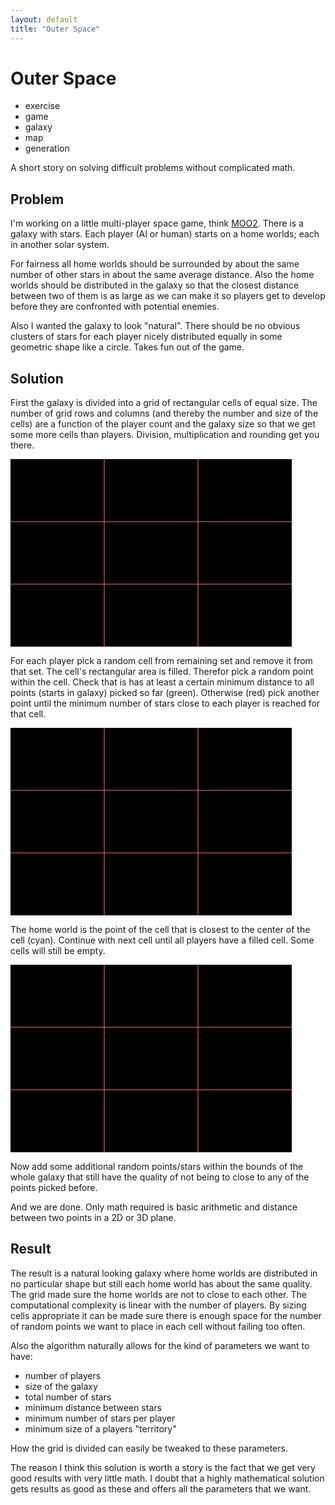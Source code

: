 ```yaml
---
layout: default
title: "Outer Space"
---
```


# Outer Space

* exercise
* game
* galaxy 
* map
* generation

A short story on solving difficult problems without complicated math.

## Problem
I'm working on a little multi-player space game, think [MOO2](https://en.wikipedia.org/wiki/Master_of_Orion_II:_Battle_at_Antares).
There is a galaxy with stars. 
Each player (AI or human) starts on a home worlds; each in another solar system.

For fairness all home worlds should be surrounded by about the same number of
other stars in about the same average distance. 
Also the home worlds should be distributed in the galaxy so that the closest 
distance between two of them is as large as we can make it so players get to
develop before they are confronted with potential enemies.

Also I wanted the galaxy to look "natural". 
There should be no obvious clusters of stars for each player nicely distributed
equally in some geometric shape like a circle. Takes fun out of the game. 


## Solution
First the galaxy is divided into a grid of rectangular cells of equal size.
The number of grid rows and columns (and thereby the number and size of the cells) 
are a function of the player count and the galaxy size so that we get some more 
cells than players. Division, multiplication and rounding get you there.

<svg	xmlns="http://www.w3.org/2000/svg"
	xmlns:xlink="http://www.w3.org/1999/xlink"
	width="450px" height="300px">
<rect x="0" y="0" width="450" height="300" style="stroke:#000000;stroke-width:0; fill:#000000;"/>
<polyline points="0,100 450,100" style="stroke:#FF7777;stroke-width:1px;"/>
<polyline points="0,200 450,200" style="stroke:#FF7777;stroke-width:1px;"/>
<polyline points="150,0 150,300" style="stroke:#FF7777;stroke-width:1px;"/>
<polyline points="300,0 300,300" style="stroke:#FF7777;stroke-width:1px;"/>
</svg>

For each player pick a random cell from remaining set and remove it from that set.
The cell's rectangular area is filled.
Therefor pick a random point within the cell. Check that is has at least a
certain minimum distance to all points (starts in galaxy) picked so far (green).
Otherwise (red) pick another point until the minimum number of stars close to 
each player is reached for that cell. 

<svg	xmlns="http://www.w3.org/2000/svg"
	xmlns:xlink="http://www.w3.org/1999/xlink"
	width="450px" height="300px">
<rect x="0" y="0" width="450" height="300" style="stroke:#000000;stroke-width:0; fill:#000000;"/>
<polyline points="0,100 450,100" style="stroke:#FF7777;stroke-width:1px;"/>
<polyline points="0,200 450,200" style="stroke:#FF7777;stroke-width:1px;"/>
<polyline points="150,0 150,300" style="stroke:#FF7777;stroke-width:1px;"/>
<polyline points="300,0 300,300" style="stroke:#FF7777;stroke-width:1px;"/>

<circle cx="120" cy="175" r="20" style="stroke-width:0;fill:#00CC55;" fill-opacity="0.3"/>
<circle cx="120" cy="175" r="2" style="stroke-width:0;fill:#00CC55;"/>
<circle cx="25" cy="166" r="20" style="stroke-width:0;fill:#00CC55;" fill-opacity="0.3"/>
<circle cx="25" cy="166" r="2" style="stroke-width:0;fill:#00CC55;"/>
<circle cx="66" cy="110" r="20" style="stroke-width:0;fill:#00CC55;" fill-opacity="0.3"/>
<circle cx="66" cy="110" r="2" style="stroke-width:0;fill:#00CC55;"/>
<circle cx="80" cy="154" r="20" style="stroke-width:0;fill:#00CC55;" fill-opacity="0.3"/>
<circle cx="80" cy="154" r="2" style="stroke-width:0;fill:#00CC55;"/>
<circle cx="100" cy="134" r="20" style="stroke-width:0;fill:#FF7777;" fill-opacity="0.3"/>
<circle cx="100" cy="134" r="2" style="stroke-width:0;fill:#FF7777;"/>

</svg>

The home world is the point of the cell that is closest to the center of the cell (cyan).
Continue with next cell until all players have a filled cell.
Some cells will still be empty.

<svg	xmlns="http://www.w3.org/2000/svg"
	xmlns:xlink="http://www.w3.org/1999/xlink"
	width="450px" height="300px">
<rect x="0" y="0" width="450" height="300" style="stroke:#000000;stroke-width:0; fill:#000000;"/>
<polyline points="0,100 450,100" style="stroke:#FF7777;stroke-width:1px;"/>
<polyline points="0,200 450,200" style="stroke:#FF7777;stroke-width:1px;"/>
<polyline points="150,0 150,300" style="stroke:#FF7777;stroke-width:1px;"/>
<polyline points="300,0 300,300" style="stroke:#FF7777;stroke-width:1px;"/>

<circle cx="120" cy="175" r="20" style="stroke-width:0;fill:#EEEE77;" fill-opacity="0.3"/>
<circle cx="120" cy="175" r="2" style="stroke-width:0;fill:#EEEE77;"/>
<circle cx="25" cy="166" r="20" style="stroke-width:0;fill:#EEEE77;" fill-opacity="0.3"/>
<circle cx="25" cy="166" r="2" style="stroke-width:0;fill:#EEEE77;"/>
<circle cx="66" cy="110" r="20" style="stroke-width:0;fill:#EEEE77;" fill-opacity="0.3"/>
<circle cx="66" cy="110" r="2" style="stroke-width:0;fill:#EEEE77;"/>
<circle cx="80" cy="154" r="20" style="stroke-width:0;fill:#AAFFEE;" fill-opacity="0.3"/>
<circle cx="80" cy="154" r="2" style="stroke-width:0;fill:#AAFFEE;"/>

<circle cx="330" cy="55" r="20" style="stroke-width:0;fill:#EEEE77;" fill-opacity="0.3"/>
<circle cx="330" cy="55" r="2" style="stroke-width:0;fill:#EEEE77;"/>
<circle cx="440" cy="66" r="20" style="stroke-width:0;fill:#EEEE77;" fill-opacity="0.3"/>
<circle cx="440" cy="66" r="2" style="stroke-width:0;fill:#EEEE77;"/>
<circle cx="358" cy="89" r="20" style="stroke-width:0;fill:#EEEE77;" fill-opacity="0.3"/>
<circle cx="358" cy="89" r="2" style="stroke-width:0;fill:#EEEE77;"/>
<circle cx="388" cy="44" r="20" style="stroke-width:0;fill:#AAFFEE;" fill-opacity="0.3"/>
<circle cx="388" cy="44" r="2" style="stroke-width:0;fill:#AAFFEE;"/>

<circle cx="188" cy="255" r="20" style="stroke-width:0;fill:#EEEE77;" fill-opacity="0.3"/>
<circle cx="188" cy="255" r="2" style="stroke-width:0;fill:#EEEE77;"/>
<circle cx="280" cy="277" r="20" style="stroke-width:0;fill:#EEEE77;" fill-opacity="0.3"/>
<circle cx="280" cy="277" r="2" style="stroke-width:0;fill:#EEEE77;"/>
<circle cx="166" cy="220" r="20" style="stroke-width:0;fill:#EEEE77;" fill-opacity="0.3"/>
<circle cx="166" cy="220" r="2" style="stroke-width:0;fill:#EEEE77;"/>
<circle cx="230" cy="240" r="20" style="stroke-width:0;fill:#AAFFEE;" fill-opacity="0.3"/>
<circle cx="230" cy="240" r="2" style="stroke-width:0;fill:#AAFFEE;"/>

<circle cx="170" cy="125" r="20" style="stroke-width:0;fill:#EEEE77;" fill-opacity="0.3"/>
<circle cx="170" cy="125" r="2" style="stroke-width:0;fill:#EEEE77;"/>
<circle cx="260" cy="167" r="20" style="stroke-width:0;fill:#EEEE77;" fill-opacity="0.3"/>
<circle cx="260" cy="167" r="2" style="stroke-width:0;fill:#EEEE77;"/>
<circle cx="288" cy="134" r="20" style="stroke-width:0;fill:#EEEE77;" fill-opacity="0.3"/>
<circle cx="288" cy="134" r="2" style="stroke-width:0;fill:#EEEE77;"/>
<circle cx="215" cy="150" r="20" style="stroke-width:0;fill:#AAFFEE;" fill-opacity="0.3"/>
<circle cx="215" cy="150" r="2" style="stroke-width:0;fill:#AAFFEE;"/>

</svg>

Now add some additional random points/stars within the bounds of the whole 
galaxy that still have the quality of not being to close to any of the points
picked before. 

And we are done. Only math required is basic arithmetic and distance between two
points in a 2D or 3D plane.


## Result
The result is a natural looking galaxy where home worlds are 
distributed in no particular shape but still each home world has about the same
quality. The grid made sure the home worlds are not to close to each other.
The computational complexity is linear with the number of players.
By sizing cells appropriate it can be made sure there is enough space for the 
number of random points we want to place in each cell without failing too often.

Also the algorithm naturally allows for the kind of parameters we want to have:

* number of players
* size of the galaxy
* total number of stars
* minimum distance between stars
* minimum number of stars per player
* minimum size of a players "territory"

How the grid is divided can easily be tweaked to these parameters.

The reason I think this solution is worth a story is the fact that we get very
good results with very little math. I doubt that a highly mathematical solution
gets results as good as these and offers all the parameters that we want. 
